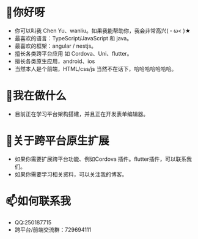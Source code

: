 <!---

- 👋 Hi, I’m @Chen yu
- 👀 I’m interested in ...
- 🌱 I’m currently learning ...
- 💞️ I’m looking to collaborate on ...
- 📫 How to reach me ...

waliu/waliu is a ✨ special ✨ repository because its `README.md` (this file) appears on your GitHub profile.
You can click the Preview link to take a look at your changes.
--->
#  👋你好呀
 - 你可以叫我 Chen Yu、wanliu。如果我能帮助你，我会非常高兴(・ω< )★
 - 最喜欢的语言：TypeScript/JavaScript 和 java。
 - 最喜欢的框架：angular / nestjs。
 - 擅长各类跨平台应用 如 Cordova、Uni、flutter。
 - 擅长各类原生应用，android、ios
 - 当然本人是个前端，HTML/css/js 当然不在话下，哈哈哈哈哈哈哈。
 
# 👀我在做什么
- 目前正在学习平台架构搭建，并且正在开发表单编辑器。
# 💞关于跨平台原生扩展
- 如果你需要扩展跨平台功能、例如Cordova 插件。flutter插件，可以联系我们。
- 如果你需要学习相关资料，可以关注我的博客。
# 📫如何联系我
- QQ:250187715
- 跨平台/前端交流群：729694111
